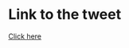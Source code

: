 # Link to the tweet

[Click here](https://twitter.com/roc_tanweer/status/1517745128215310337?s=20&t=PxIAAndomYhv81-l1B1UTQ)